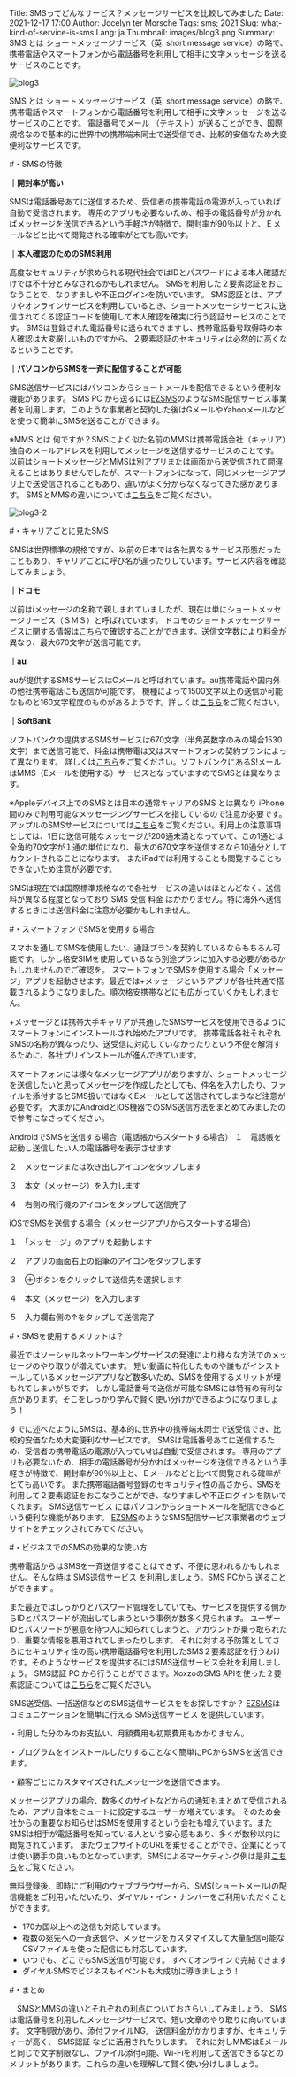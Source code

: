Title: SMSってどんなサービス？メッセージサービスを比較してみました
Date: 2021-12-17 17:00
Author: Jocelyn ter Morsche
Tags: sms; 2021
Slug: what-kind-of-service-is-sms
Lang: ja
Thumbnail: images/blog3.png
Summary: SMS とは ショートメッセージサービス（英: short message service）の略で、携帯電話やスマートフォンから電話番号を利用して相手に文字メッセージを送るサービスのことです。

![blog3](/images/blog3.png)

SMS とは ショートメッセージサービス（英: short message service）の略で、携帯電話やスマートフォンから電話番号を利用して相手に文字メッセージを送るサービスのことです。
電話番号でメール （テキスト）が送ることができ、国際規格なので基本的に世界中の携帯端末同士で送受信でき、比較的安価なため大変便利なサービスです。

#・SMSの特徴

**｜開封率が高い**

SMSは電話番号あてに送信するため、受信者の携帯電話の電源が入っていれば自動で受信されます。
専用のアプリも必要ないため、相手の電話番号が分かればメッセージを送信できるという手軽さが特徴で、開封率が90％以上と、Ｅメールなどと比べて閲覧される確率がとても高いです。

**｜本人確認のためのSMS利用**

高度なセキュリティが求められる現代社会ではIDとパスワードによる本人確認だけでは不十分とみなされるかもしれません。
SMSを利用した２要素認証をおこなうことで、なりすましや不正ログインを防いでいます。
SMS認証とは、アプリやオンラインサービスを利用しているとき、ショートメッセージサービスに送信されてくる認証コードを使用して本人確認を確実に行う認証サービスのことです。
SMSは登録された電話番号に送られてきますし、携帯電話番号取得時の本人確認は大変厳しいものですから、２要素認証のセキュリティは必然的に高くなるということです。


**｜パソコンからSMSを一斉に配信することが可能**

SMS送信サービスにはパソコンからショートメールを配信できるという便利な機能があります。 
SMS PC から送るには[EZSMS](https://www.ezsms.biz/ja/)のようなSMS配信サービス事業者を利用します。このような事業者と契約した後はGメールやYahooメールなどを使って簡単にSMSを送ることができます。

※MMS とは 何ですか？SMSによく似た名前のMMSは携帯電話会社（キャリア）独自のメールアドレスを利用してメッセージを送信するサービスのことです。
以前はショートメッセージとMMSは別アプリまたは画面から送受信されて間違えることはありませんでしたが、スマートフォンになって、同じメッセージアプリ上で送受信されることもあり、違いがよく分からなくなってきた感があります。
SMSとMMSの違いについては[こちら](https://blog.xoxzo.com/ja/2021/11/30/sms-or-mms/)をご覧ください。

![blog3-2](/images/blog3-2.jpg)

#・キャリアごとに見たSMS

SMSは世界標準の規格ですが、以前の日本では各社異なるサービス形態だったこともあり、キャリアごとに呼び名が違ったりしています。サービス内容を確認してみましょう。

**｜ドコモ**

以前はiメッセージの名称で親しまれていましたが、現在は単にショートメッセージサービス（ＳＭＳ）と呼ばれています。
ドコモのショートメッセージサービスに関する情報は[こちら](https://www.nttdocomo.co.jp/service/sms/)で確認することができます。送信文字数により料金が異なり、最大670文字が送信可能です。

**｜au**

auが提供するSMSサービスはCメールと呼ばれています。au携帯電話や国内外の他社携帯電話にも送信が可能です。
機種によって1500文字以上の送信が可能なものと160文字程度のものがあるようです。詳しくは[こちら](https://www.au.com/mobile/service/sms/)をご覧ください。

**｜SoftBank**

ソフトバンクの提供するSMSサービスは670文字（半角英数字のみの場合1530文字）まで送信可能で、料金は携帯電は又はスマートフォンの契約プランによって異なります。
詳しくは[こちら](https://www.softbank.jp/support/faq/view/10714)をご覧ください。ソフトバンクにあるS!メールはMMS（Eメールを使用する）サービスとなっていますのでSMSとは異なります。


※Appleデバイス上でのSMSとは日本の通常キャリアのSMS とは異なり iPhone間のみで利用可能なメッセージングサービスを指しているので注意が必要です。
アップルのSMSサービスについては[こちら](https://support.apple.com/ja-jp/HT207006)をご覧ください。利用上の注意事項としては、1日に送信可能なメッセージが200通未満となっていて、この1通とは全角約70文字が１通の単位になり、最大の670文字を送信するなら10通分としてカウントされることになります。
またiPadでは利用することも閲覧することもできないため注意が必要です。

SMSは現在では国際標準規格なので各社サービスの違いはほとんどなく、送信料が異なる程度となっており SMS 受信 料金 はかかりません。特に海外へ送信するときには送信料金に注意が必要かもしれません。

#・スマートフォンでSMSを使用する場合

スマホを通してSMSを使用したい、通話プランを契約しているならもちろん可能です。しかし格安SIMを使用しているなら別途プランに加入する必要があるかもしれませんのでご確認を。
スマートフォンでSMSを使用する場合「メッセージ」アプリを起動させます。最近では+メッセージというアプリが各社共通で搭載されるようになりました。順次格安携帯などにも広がっていくかもしれません。

+メッセージとは携帯大手キャリアが共通したSMSサービスを使用できるようにスマートフォンにインストールされ始めたアプリです。
携帯電話各社それぞれSMSの名称が異なったり、送受信に対応していなかったりという不便を解消するために、各社プリインストールが進んできています。

スマートフォンには様々なメッセージアプリがありますが、ショートメッセージを送信したいと思ってメッセージを作成したとしても、件名を入力したり、ファイルを添付するとSMS扱いではなくEメールとして送信されてしまうなど注意が必要です。
大まかにAndroidとiOS機器でのSMS送信方法をまとめてみましたので参考になさってください。

AndroidでSMSを送信する場合（電話帳からスタートする場合）
１　電話帳を起動し送信したい人の電話番号を表示させます

２　メッセージまたは吹き出しアイコンをタップします

３　本文（メッセージ）を入力します

４　右側の飛行機のアイコンをタップして送信完了

iOSでSMSを送信する場合（メッセージアプリからスタートする場合）

１　「メッセージ」のアプリを起動します

２　アプリの画面右上の鉛筆のアイコンをタップします

３　⊕ボタンをクリックして送信先を選択します

４　本文（メッセージ）を入力します

５　入力欄右側の↑をタップして送信完了


#・SMSを使用するメリットは？

最近ではソーシャルネットワーキングサービスの発達により様々な方法でのメッセージのやり取りが増えています。
短い動画に特化したものや誰もがインストールしているメッセージアプリなど数多いため、SMSを使用するメリットが埋もれてしまいがちです。
しかし電話番号で送信が可能なSMSには特有の有利な点があります。そこをしっかり学んで賢く使い分けができるようになりましょう！

すでに述べたようにSMSは、基本的に世界中の携帯端末同士で送受信でき、比較的安価なため大変便利なサービスです。
SMSは電話番号あてに送信するため、受信者の携帯電話の電源が入っていれば自動で受信されます。
専用のアプリも必要ないため、相手の電話番号が分かればメッセージを送信できるという手軽さが特徴で、開封率が90％以上と、Ｅメールなどと比べて閲覧される確率がとても高いです。
また携帯電話番号登録のセキュリティ性の高さから、SMSを利用して２要素認証をおこなうことができ、なりすましや不正ログインを防いでくれます。 
SMS送信サービス にはパソコンからショートメールを配信できるという便利な機能があります。 [EZSMS](https://www.ezsms.biz/ja/)のようなSMS配信サービス事業者のウェブサイトをチェックされてみてください。

#・ビジネスでのSMSの効果的な使い方

携帯電話からはSMSを一斉送信することはできず、不便に思われるかもしれません。そんな時は SMS送信サービス を利用しましょう。SMS PCから 送ることができます 。


また最近ではしっかりとパスワード管理をしていても、サービスを提供する側からIDとパスワードが流出してしまうという事例が数多く見られます。
ユーザーIDとパスワードが悪意を持つ人に知られてしまうと、アカウントが乗っ取られたり、重要な情報を悪用されてしまったりします。
それに対する予防策としてさらにセキュリティ性の高い携帯電話番号を利用したSMS２要素認証を行うわけです。そのようなサービスを提供するにはSMS送信サービス会社を利用しましょう。
SMS認証 PC から行うことができます。XoxzoのSMS APIを使った２要素認証については[こちら](https://blog.xoxzo.com/ja/2021/11/22/introduction-2fa-sms/)をご覧ください。

SMS送受信、一括送信などのSMS送信サービスををお探しですか？ [EZSMS](https://www.ezsms.biz/ja/)はコミュニケーションを簡単に行える SMS送信サービス を提供しています。


・利用した分のみのお支払い、月額費用も初期費用もかかりません。

・プログラムをインストールしたりすることなく簡単にPCからSMSを送信できます。

・顧客ごとにカスタマイズされたメッセージを送信できます。

メッセージアプリの場合、数多くのサイトなどからの通知もまとめて受信されるため、アプリ自体をミュートに設定するユーザーが増えています。
そのため会社からの重要なお知らせはSMSを使用するという会社も増えています。またSMSは相手が電話番号を知っている人という安心感もあり、多くが数秒以内に閲覧されています。
またウェブサイトのURLを乗せることができ、企業にとっては使い勝手の良いものとなっています。SMSによるマーケティング例は是非[こちら](https://www.ezsms.biz/ja/faq/industries/)をご覧ください。


無料登録後、即時にご利用のウェブブラウザーから、SMS(ショートメール)の配信機能をご利用いただいたり、ダイヤル・イン・ナンバーをご利用いただくことができます。 
- 170カ国以上への送信も対応しています。
- 複数の宛先への一斉送信や、メッセージをカスタマイズして大量配信可能なCSVファイルを使った配信にも対応しています。 
- いつでも、どこでもSMS送信が可能です。 すべてオンラインで完結できます 
- ダイヤルSMSでビジネスもイベントも大成功に導きましょう！

#・まとめ


　SMSとMMSの違いとそれぞれの利点についておさらいしてみましょう。
 SMSは電話番号を利用したメッセージサービスで、短い文章のやり取りに向いています。
 文字制限があり、添付ファイルNG,　送信料金がかかりますが、セキュリティーが高く、 SMS認証 などに活用されたりします。
 それに対しMMSはEメールと同じで文字制限なし、ファイル添付可能、Wi-Fiを利用して送信できるなどのメリットがあります。これらの違いを理解して賢く使い分けしましょう。


